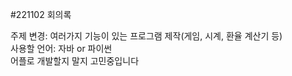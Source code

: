 #221102 회의록  
  
주제 변경: 여러가지 기능이 있는 프로그램 제작(게임, 시계, 환율 계산기 등)  
사용할 언어: 자바 or 파이썬  
어플로 개발할지 말지 고민중입니다  
